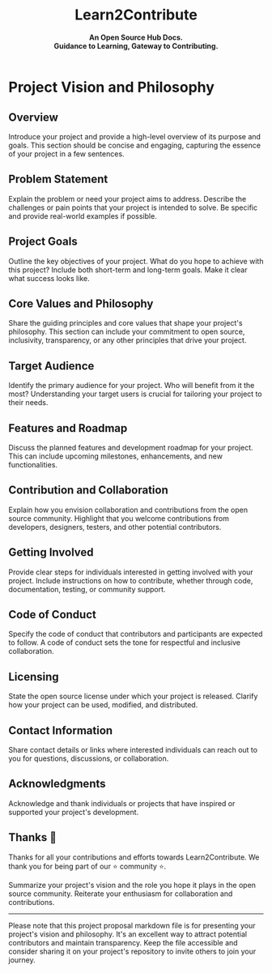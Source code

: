 <div align="center">
  <h1>Learn2Contribute</h1>
  <strong>An Open Source Hub Docs.</strong><br>
  <strong>Guidance to Learning, Gateway to Contributing.</strong>
</div>
<br>

# Project Vision and Philosophy

## Overview

Introduce your project and provide a high-level overview of its purpose and goals. This section should be concise and engaging, capturing the essence of your project in a few sentences.

## Problem Statement

Explain the problem or need your project aims to address. Describe the challenges or pain points that your project is intended to solve. Be specific and provide real-world examples if possible.

## Project Goals

Outline the key objectives of your project. What do you hope to achieve with this project? Include both short-term and long-term goals. Make it clear what success looks like.

## Core Values and Philosophy

Share the guiding principles and core values that shape your project's philosophy. This section can include your commitment to open source, inclusivity, transparency, or any other principles that drive your project.

## Target Audience

Identify the primary audience for your project. Who will benefit from it the most? Understanding your target users is crucial for tailoring your project to their needs.

## Features and Roadmap

Discuss the planned features and development roadmap for your project. This can include upcoming milestones, enhancements, and new functionalities.

## Contribution and Collaboration

Explain how you envision collaboration and contributions from the open source community. Highlight that you welcome contributions from developers, designers, testers, and other potential contributors.

## Getting Involved

Provide clear steps for individuals interested in getting involved with your project. Include instructions on how to contribute, whether through code, documentation, testing, or community support.

## Code of Conduct

Specify the code of conduct that contributors and participants are expected to follow. A code of conduct sets the tone for respectful and inclusive collaboration.

## Licensing

State the open source license under which your project is released. Clarify how your project can be used, modified, and distributed.

## Contact Information

Share contact details or links where interested individuals can reach out to you for questions, discussions, or collaboration.

## Acknowledgments

Acknowledge and thank individuals or projects that have inspired or supported your project's development.

## Thanks 💜
Thanks for all your contributions and efforts towards Learn2Contribute. We thank you for being part of our ⭐ community ⭐.

Summarize your project's vision and the role you hope it plays in the open source community. Reiterate your enthusiasm for collaboration and contributions.

---

Please note that this project proposal markdown file is for presenting your project's vision and philosophy. It's an excellent way to attract potential contributors and maintain transparency. Keep the file accessible and consider sharing it on your project's repository to invite others to join your journey.

